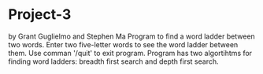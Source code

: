 # Project-3
by Grant Guglielmo and Stephen Ma
Program to find a word ladder between two words.
Enter two five-letter words to see the word ladder between them.
Use comman '/quit' to exit program.
Program has two algortihtms for finding word ladders: breadth first search and depth first search.
